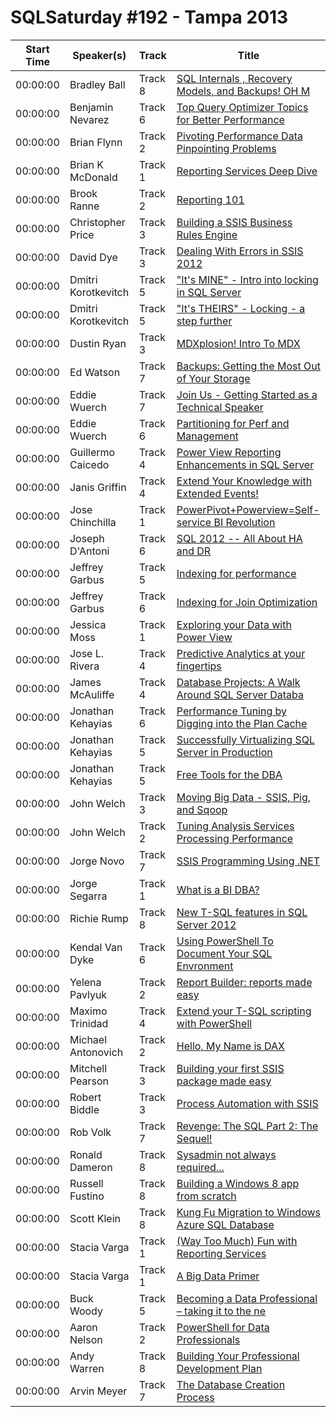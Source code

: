 # SQLSaturday #192 - Tampa 2013
Start Time|Speaker(s)|Track|Title
---|---|---|---
00:00:00|Bradley Ball|Track 8|[SQL Internals , Recovery Models, and Backups! OH M](10138.md)
00:00:00|Benjamin Nevarez|Track 6|[Top Query Optimizer Topics for Better Performance](10335.md)
00:00:00|Brian Flynn|Track 2|[Pivoting Performance Data  Pinpointing Problems](10401.md)
00:00:00|Brian K McDonald|Track 1|[Reporting Services Deep Dive](10528.md)
00:00:00|Brook Ranne|Track 2|[Reporting 101](10899.md)
00:00:00|Christopher Price|Track 3|[Building a SSIS Business Rules Engine](11961.md)
00:00:00|David Dye|Track 3|[Dealing With Errors in SSIS 2012](12925.md)
00:00:00|Dmitri Korotkevitch|Track 5|["It's MINE" - Intro into locking in SQL Server](13268.md)
00:00:00|Dmitri Korotkevitch|Track 5|["It's THEIRS" - Locking - a step further](13269.md)
00:00:00|Dustin Ryan|Track 3|[MDXplosion! Intro To MDX](13500.md)
00:00:00|Ed Watson|Track 7|[Backups: Getting the Most Out of Your Storage](13692.md)
00:00:00|Eddie Wuerch|Track 7|[Join Us - Getting Started as a Technical Speaker](14069.md)
00:00:00|Eddie Wuerch|Track 6|[Partitioning for Perf and Management](14070.md)
00:00:00|Guillermo Caicedo|Track 4|[Power View  Reporting Enhancements in SQL Server ](14859.md)
00:00:00|Janis Griffin|Track 4|[Extend Your Knowledge with Extended Events!](15664.md)
00:00:00|Jose Chinchilla|Track 1|[PowerPivot+Powerview=Self-service BI Revolution](16118.md)
00:00:00|Joseph D'Antoni|Track 6|[SQL 2012 -- All About HA and DR](16169.md)
00:00:00|Jeffrey Garbus|Track 5|[Indexing for performance](16293.md)
00:00:00|Jeffrey Garbus|Track 6|[Indexing for Join Optimization](16294.md)
00:00:00|Jessica Moss|Track 1|[Exploring your Data with Power View](16653.md)
00:00:00|Jose L. Rivera|Track 4|[Predictive Analytics at your fingertips](16957.md)
00:00:00|James McAuliffe|Track 4|[Database Projects: A Walk Around SQL Server Databa](16975.md)
00:00:00|Jonathan Kehayias|Track 6|[Performance Tuning by Digging into the Plan Cache](17063.md)
00:00:00|Jonathan Kehayias|Track 5|[Successfully Virtualizing SQL Server in Production](17065.md)
00:00:00|Jonathan Kehayias|Track 5|[Free Tools for the DBA](17068.md)
00:00:00|John Welch|Track 3|[Moving Big Data - SSIS, Pig, and Sqoop](17181.md)
00:00:00|John Welch|Track 2|[Tuning Analysis Services Processing Performance](17183.md)
00:00:00|Jorge Novo|Track 7|[SSIS Programming Using .NET](17377.md)
00:00:00|Jorge Segarra|Track 1|[What is a BI DBA?](17380.md)
00:00:00|Richie Rump|Track 8|[New T-SQL features in SQL Server 2012](17453.md)
00:00:00|Kendal Van Dyke|Track 6|[Using PowerShell To Document Your SQL Envronment](18052.md)
00:00:00|Yelena Pavlyuk|Track 2|[Report Builder: reports made easy](19119.md)
00:00:00|Maximo Trinidad|Track 4|[Extend your T-SQL scripting with PowerShell](19897.md)
00:00:00|Michael Antonovich|Track 2|[Hello, My Name is DAX](20674.md)
00:00:00|Mitchell Pearson|Track 3|[Building your first SSIS package made easy](20839.md)
00:00:00|Robert Biddle|Track 3|[Process Automation with SSIS](23141.md)
00:00:00|Rob Volk|Track 7|[Revenge: The SQL Part 2: The Sequel!](23312.md)
00:00:00|Ronald Dameron|Track 8|[Sysadmin not always required...](23437.md)
00:00:00|Russell Fustino|Track 8|[Building a Windows 8 app from scratch ](23606.md)
00:00:00|Scott Klein|Track 8|[Kung Fu Migration to Windows Azure SQL Database](24142.md)
00:00:00|Stacia Varga|Track 1|[(Way Too Much) Fun with Reporting Services ](24712.md)
00:00:00|Stacia Varga|Track 1|[A Big Data Primer](24713.md)
00:00:00|Buck Woody|Track 5|[Becoming a Data Professional – taking it to the ne](28269.md)
00:00:00|Aaron Nelson|Track 2|[PowerShell for Data Professionals](8855.md)
00:00:00|Andy Warren|Track 8|[Building Your Professional Development Plan](9572.md)
00:00:00|Arvin Meyer|Track 7|[The Database Creation Process](9876.md)
